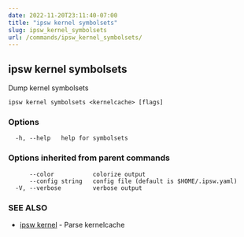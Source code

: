 ```yaml
---
date: 2022-11-20T23:11:40-07:00
title: "ipsw kernel symbolsets"
slug: ipsw_kernel_symbolsets
url: /commands/ipsw_kernel_symbolsets/
---
```

## ipsw kernel symbolsets

Dump kernel symbolsets

```
ipsw kernel symbolsets <kernelcache> [flags]
```

### Options

```
  -h, --help   help for symbolsets
```

### Options inherited from parent commands

```
      --color           colorize output
      --config string   config file (default is $HOME/.ipsw.yaml)
  -V, --verbose         verbose output
```

### SEE ALSO

* [ipsw kernel](/cmd/ipsw_kernel/)	 - Parse kernelcache

